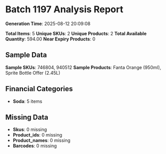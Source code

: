 # Batch 1197 Analysis Report

**Generation Time**: 2025-08-12 20:09:08

**Total Items**: 5
**Unique SKUs**: 2
**Unique Products**: 2
**Total Available Quantity**: 594.00
**Near Expiry Products**: 0

## Sample Data
**Sample SKUs**: 746804, 940512
**Sample Products**: Fanta Orange (950ml), Sprite Bottle Offer (2.45L)

## Financial Categories
- **Soda**: 5 items

## Missing Data
- **Skus**: 0 missing
- **Product_ids**: 0 missing
- **Product_names**: 0 missing
- **Barcodes**: 0 missing
